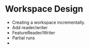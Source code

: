 # Workspace Design #

- Creating a workspace incrementally.
- Add reader/writer
- FeatureReader/Writer
- Partial runs
- 
